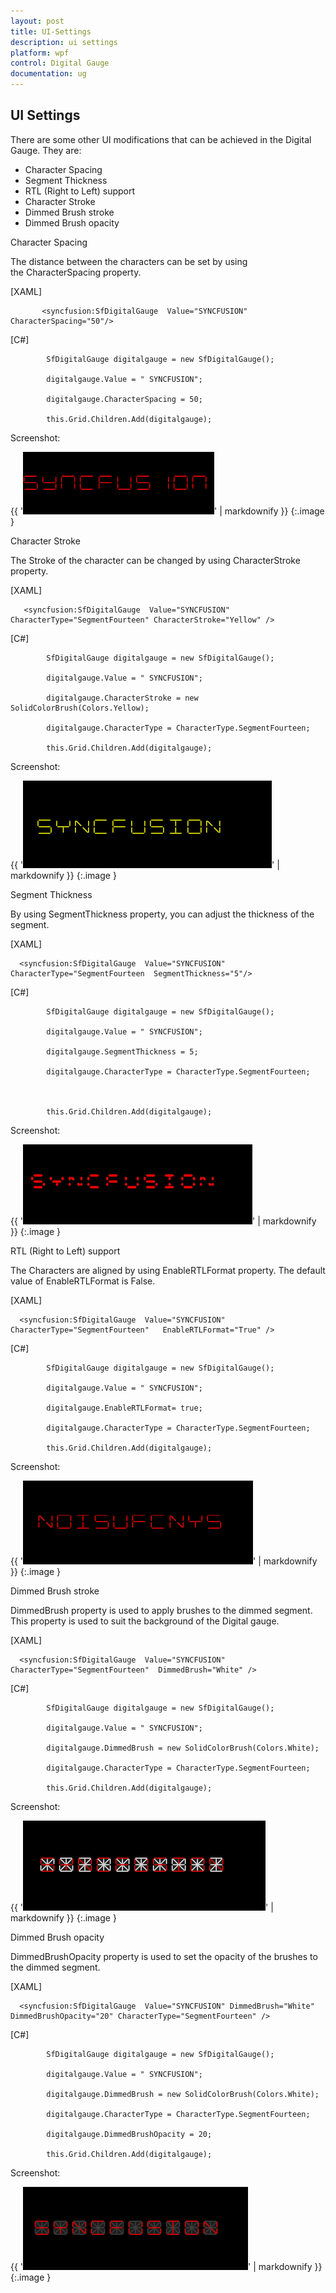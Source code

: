 ```yaml
---
layout: post
title: UI-Settings
description: ui settings
platform: wpf
control: Digital Gauge 
documentation: ug
---
```


## UI Settings

There are some other UI modifications that can be achieved in the Digital Gauge. They are:

* Character Spacing
* Segment Thickness
* RTL (Right to Left) support
* Character Stroke
* Dimmed Brush stroke
* Dimmed Brush opacity

Character Spacing

The distance between the characters can be set by using the CharacterSpacing property.



[XAML]

           <syncfusion:SfDigitalGauge  Value="SYNCFUSION" CharacterSpacing="50"/>



[C#]

            SfDigitalGauge digitalgauge = new SfDigitalGauge();

            digitalgauge.Value = " SYNCFUSION";

            digitalgauge.CharacterSpacing = 50;

            this.Grid.Children.Add(digitalgauge);      



Screenshot:



{{ '![](UI-Settings_images/UI-Settings_img1.png)' | markdownify }}
{:.image }




Character Stroke

The Stroke of the character can be changed by using CharacterStroke property.



[XAML]

       <syncfusion:SfDigitalGauge  Value="SYNCFUSION"   CharacterType="SegmentFourteen" CharacterStroke="Yellow" />



[C#]

            SfDigitalGauge digitalgauge = new SfDigitalGauge();

            digitalgauge.Value = " SYNCFUSION";

            digitalgauge.CharacterStroke = new SolidColorBrush(Colors.Yellow);

            digitalgauge.CharacterType = CharacterType.SegmentFourteen;

            this.Grid.Children.Add(digitalgauge);



Screenshot:



{{ '![](UI-Settings_images/UI-Settings_img2.png)' | markdownify }}
{:.image }




Segment Thickness

By using SegmentThickness property, you can adjust the thickness of the segment.



[XAML]

      <syncfusion:SfDigitalGauge  Value="SYNCFUSION"  CharacterType="SegmentFourteen  SegmentThickness="5"/>



[C#]





            SfDigitalGauge digitalgauge = new SfDigitalGauge();

            digitalgauge.Value = " SYNCFUSION";

            digitalgauge.SegmentThickness = 5;

            digitalgauge.CharacterType = CharacterType.SegmentFourteen;



            this.Grid.Children.Add(digitalgauge);





Screenshot:



{{ '![](UI-Settings_images/UI-Settings_img3.png)' | markdownify }}
{:.image }




RTL (Right to Left) support

The Characters are aligned by using EnableRTLFormat property. The default value of EnableRTLFormat is False.



[XAML]

      <syncfusion:SfDigitalGauge  Value="SYNCFUSION"  CharacterType="SegmentFourteen"   EnableRTLFormat="True" />



[C#]



            SfDigitalGauge digitalgauge = new SfDigitalGauge();

            digitalgauge.Value = " SYNCFUSION";

            digitalgauge.EnableRTLFormat= true;

            digitalgauge.CharacterType = CharacterType.SegmentFourteen;

            this.Grid.Children.Add(digitalgauge);





Screenshot:



{{ '![](UI-Settings_images/UI-Settings_img4.png)' | markdownify }}
{:.image }




Dimmed Brush stroke

DimmedBrush property is used to apply brushes to the dimmed segment. This property is used to suit the background of the Digital gauge.



[XAML]

      <syncfusion:SfDigitalGauge  Value="SYNCFUSION" CharacterType="SegmentFourteen"  DimmedBrush="White" />



[C#]



            SfDigitalGauge digitalgauge = new SfDigitalGauge();

            digitalgauge.Value = " SYNCFUSION";

            digitalgauge.DimmedBrush = new SolidColorBrush(Colors.White);

            digitalgauge.CharacterType = CharacterType.SegmentFourteen;

            this.Grid.Children.Add(digitalgauge);





Screenshot:



{{ '![](UI-Settings_images/UI-Settings_img5.png)' | markdownify }}
{:.image }




Dimmed Brush opacity

DimmedBrushOpacity property is used to set the opacity of the brushes to the dimmed segment.



[XAML]

      <syncfusion:SfDigitalGauge  Value="SYNCFUSION" DimmedBrush="White"  DimmedBrushOpacity="20" CharacterType="SegmentFourteen" />



[C#]

            SfDigitalGauge digitalgauge = new SfDigitalGauge();

            digitalgauge.Value = " SYNCFUSION";

            digitalgauge.DimmedBrush = new SolidColorBrush(Colors.White);

            digitalgauge.CharacterType = CharacterType.SegmentFourteen;

            digitalgauge.DimmedBrushOpacity = 20;

            this.Grid.Children.Add(digitalgauge);





Screenshot:



{{ '![](UI-Settings_images/UI-Settings_img6.png)' | markdownify }}
{:.image }








